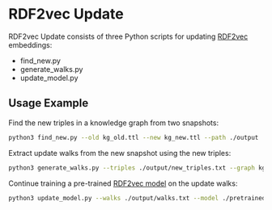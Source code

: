 # RDF2vec Update

RDF2vec Update consists of three Python scripts for updating <a href="http://rdf2vec.org/">RDF2vec</a> embeddings:

- find_new.py
- generate_walks.py
- update_model.py

## Usage Example

Find the new triples in a knowledge graph from two snapshots:

```bash
python3 find_new.py --old kg_old.ttl --new kg_new.ttl --path ./output 
```

Extract update walks from the new snapshot using the new triples:

```bash
python3 generate_walks.py --triples ./output/new_triples.txt --graph kg_new.ttl --depth 4 --walks 10 -p ./output 
```

Continue training a pre-trained <a href="https://github.com/dwslab/jRDF2Vec/">RDF2vec model</a> on the update walks:

```bash
python3 update_model.py --walks ./output/walks.txt --model ./pretrained/model
```

